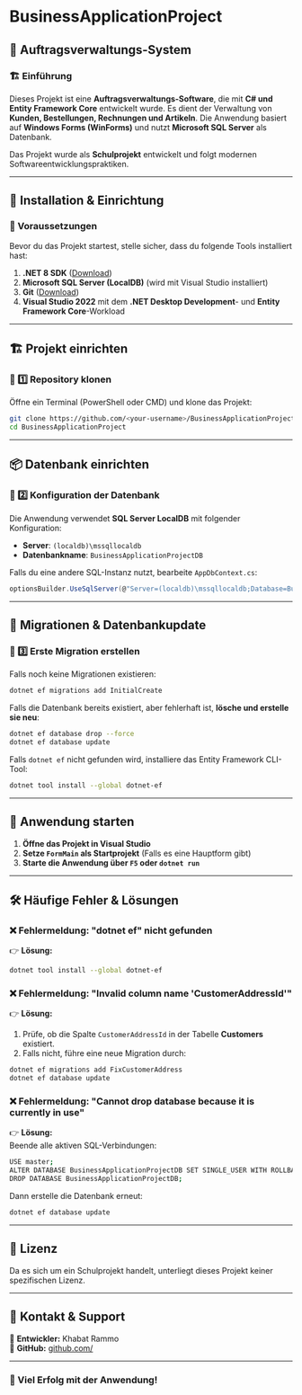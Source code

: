 # BusinessApplicationProject

## 📌 Auftragsverwaltungs-System

### 🏗️ Einführung
Dieses Projekt ist eine **Auftragsverwaltungs-Software**, die mit **C# und Entity Framework Core** entwickelt wurde. Es dient der Verwaltung von **Kunden, Bestellungen, Rechnungen und Artikeln**. Die Anwendung basiert auf **Windows Forms (WinForms)** und nutzt **Microsoft SQL Server** als Datenbank.

Das Projekt wurde als **Schulprojekt** entwickelt und folgt modernen Softwareentwicklungspraktiken.

---

## 🚀 Installation & Einrichtung

### 🔧 Voraussetzungen
Bevor du das Projekt startest, stelle sicher, dass du folgende Tools installiert hast:

1. **.NET 8 SDK** ([Download](https://dotnet.microsoft.com/download/dotnet/8.0))
2. **Microsoft SQL Server (LocalDB)** (wird mit Visual Studio installiert)
3. **Git** ([Download](https://git-scm.com/))
4. **Visual Studio 2022** mit dem **.NET Desktop Development**- und **Entity Framework Core**-Workload

---

## 🏗️ Projekt einrichten

### 🔹 1️⃣ Repository klonen
Öffne ein Terminal (PowerShell oder CMD) und klone das Projekt:
```sh
git clone https://github.com/<your-username>/BusinessApplicationProject.git
cd BusinessApplicationProject
```

---

## 📦 Datenbank einrichten

### 🔹 2️⃣ Konfiguration der Datenbank
Die Anwendung verwendet **SQL Server LocalDB** mit folgender Konfiguration:
- **Server**: `(localdb)\mssqllocaldb`
- **Datenbankname**: `BusinessApplicationProjectDB`

Falls du eine andere SQL-Instanz nutzt, bearbeite `AppDbContext.cs`:
```csharp
optionsBuilder.UseSqlServer(@"Server=(localdb)\mssqllocaldb;Database=BusinessApplicationProjectDB;Trusted_Connection=True;");
```

---

## 📜 Migrationen & Datenbankupdate

### 🔹 3️⃣ Erste Migration erstellen
Falls noch keine Migrationen existieren:
```sh
dotnet ef migrations add InitialCreate
```

Falls die Datenbank bereits existiert, aber fehlerhaft ist, **lösche und erstelle sie neu**:
```sh
dotnet ef database drop --force
dotnet ef database update
```

Falls `dotnet ef` nicht gefunden wird, installiere das Entity Framework CLI-Tool:
```sh
dotnet tool install --global dotnet-ef
```

---

## 🏁 Anwendung starten
1. **Öffne das Projekt in Visual Studio**
2. **Setze `FormMain` als Startprojekt** (Falls es eine Hauptform gibt)
3. **Starte die Anwendung über `F5` oder `dotnet run`**

---

## 🛠️ Häufige Fehler & Lösungen

### ❌ **Fehlermeldung: "dotnet ef" nicht gefunden**
👉 **Lösung:**
```sh
dotnet tool install --global dotnet-ef
```

### ❌ **Fehlermeldung: "Invalid column name 'CustomerAddressId'"**
👉 **Lösung:**  
1. Prüfe, ob die Spalte `CustomerAddressId` in der Tabelle **Customers** existiert.
2. Falls nicht, führe eine neue Migration durch:
```sh
dotnet ef migrations add FixCustomerAddress
dotnet ef database update
```

### ❌ **Fehlermeldung: "Cannot drop database because it is currently in use"**
👉 **Lösung:**  
Beende alle aktiven SQL-Verbindungen:
```sh
USE master;
ALTER DATABASE BusinessApplicationProjectDB SET SINGLE_USER WITH ROLLBACK IMMEDIATE;
DROP DATABASE BusinessApplicationProjectDB;
```
Dann erstelle die Datenbank erneut:
```sh
dotnet ef database update
```

---

## 📜 Lizenz
Da es sich um ein Schulprojekt handelt, unterliegt dieses Projekt keiner spezifischen Lizenz.

---

## 📩 Kontakt & Support
📧 **Entwickler:** Khabat Rammo  
🔗 **GitHub:** [github.com/<your-username>](https://github.com/<your-username>)

---

### **🚀 Viel Erfolg mit der Anwendung!**
